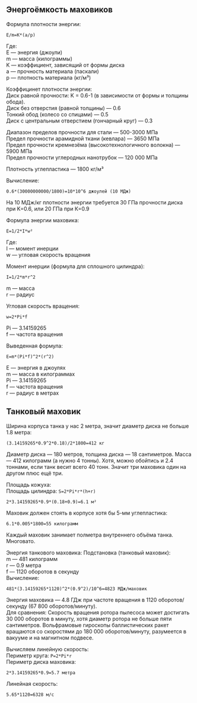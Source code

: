 ## Энергоёмкость маховиков

Формула плотности энергии:  
```
E/m=K*(a/p)
```
Где:  
E — энергия (джоули)  
m — масса (килограммы)  
K — коэффициент, зависящий от формы диска  
a — прочность материала (паскали)  
p — плотность материала (кг/м³)  

Коэффицинет плотности энергии:  
Диск равной прочности: K = 0.6-1 (в зависимости от формы и толщины обода).  
Диск без отверстия (равной толщины) — 0.6  
Тонкий обод (колесо со спицами) — 0.5  
Диск с центральным отверстием (гончарный круг) — 0.3  

Диапазон пределов прочности для стали — 500-3000 МПа  
Предел прочности арамидной ткани (кевлара) — 3650 МПа  
Предел прочности кремнезёма (высокотехнологичного волокна) — 5900 МПа  
Предел прочности углеродных нанотрубок — 120 000 МПа  

Плотность углепластика — 1800 кг/м³  

Вычисление:  
```
0.6*(30000000000/1800)=10*10^6 джоулей (10 МДж)
```
На 10 МДж/кг плотности энергии требуется 30 ГПа прочности диска при K=0.6, или 20 ГПа при К=0.9  

Формула энергии маховика:  
```
E=1/2*I*w²
```
Где:  
I — момент инерции  
w — угловая скорость вращения  

Момент инерции (формула для сплошного цилиндра):  
```
I=1/2*m*r^2
```
m — масса  
r — радиус  

Угловая скорость вращения:  
```
w=2*Pi*f
```
Pi — 3.14159265  
f — частота вращения  

Выведенная формула:  
```
E=m*(Pi*f)^2*(r^2)
```
E — энергия в джоулях  
m — масса в килограммах  
Pi — 3.14159265  
f — частота вращения  
r — радиус в метрах  

## Танковый маховик

Ширина корпуса танка у нас 2 метра, значит диаметр диска не больше 1.8 метра:  
```
(3.14159265*0.9^2*0.18)/2*1800=412 кг
```
Диаметр диска — 180 метров, толщина диска — 18 сантиметров. Масса — 412 килограмм (а нужно 4 тонны).
Хотя, можно обойтись и 2.4 тоннами, если танк весит всего 40 тонн. Значит три маховика один на другом плюс ещё три.  

Площадь кожуха:  
Площадь цилиндра: `S=2*Pi*r*(h+r)`  
```
2*3.14159265*0.9*(0.18+0.9)=6.1 м²
```
Маховик должен стоять в корпусе хотя бы 5-мм углепластика:  
```
6.1*0.005*1800=55 килограмм
```
 
Каждый маховик занимает полметра внутреннего объёма танка. Многовато.  

Энергия танкового маховика:
Подстановка (танковый маховик):  
m — 481 килограмм  
r — 0.9 метра  
f — 1120 оборотов в секунду  
Вычисление:  
```
481*(3.14159265*1120)^2*(0.9^2)/10^6=4823 МДж/маховик
```

Энергия маховика — 4.8 ГДж при частоте вращения в 1120 оборотов/секунду (67 800 оборотов/минуту).  
Для сравнения: Скорость вращения ротора пылесоса может достигать 30 000 оборотов в минуту, хотя диаметр ротора не больше пяти сантиметров. Вольфрамовые гироскопы баллистических ракет вращаются со скоростями до 180 000 оборотов/минуту, разумеется в вакууме и на магнитном подвесе.  

Вычисляем линейную скорость:  
Периметр круга: `P=2*Pi*r`  
Периметр диска маховика:  
```
2*3.14159265*0.9=5.7 метра
```
Линейная скорость:  
```
5.65*1120=6328 м/с  
```

